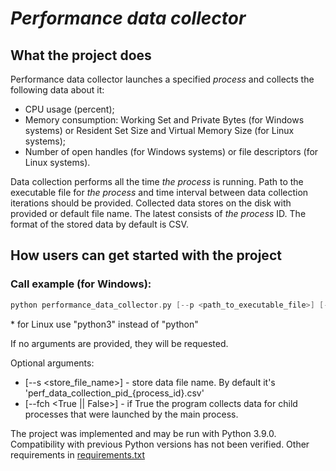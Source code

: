 # **_Performance data collector_**

## What the project does
Performance data collector launches a specified _process_ and collects the following data about it:
* CPU usage (percent);
* Memory consumption: Working Set and Private Bytes (for Windows systems) or Resident Set Size and Virtual Memory Size (for Linux systems);
* Number of open handles (for Windows systems) or file descriptors (for Linux systems).

Data collection performs all the time _the process_ is running. 
Path to the executable file for _the process_ and time interval between data collection iterations should be provided. 
Collected data stores on the disk with provided or default file name. The latest consists of _the process_ ID.
The format of the stored data by default is CSV.

## How users can get started with the project
### Call example (for Windows):
```kotlin
python performance_data_collector.py [--p <path_to_executable_file>] [--i <positive_whole_number>]
```

\* for Linux use "python3" instead of "python"



If no arguments are provided, they will be requested.

Optional arguments:
* [--s <store_file_name>] - store data file name. By default it's 'perf_data_collection_pid_{process_id}.csv'
* [--fch <True || False>] - if True the program collects data for child processes that were launched by the main process.

The project was implemented and may be run with Python 3.9.0. Сompatibility with previous Python versions has not been verified.
Other requirements in [requirements.txt](https://github.com/Ms-Anna/Performance_data_collector/blob/master/requirements.txt)
